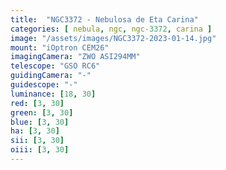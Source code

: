 ```yaml
---
title:  "NGC3372 - Nebulosa de Eta Carina"
categories: [ nebula, ngc, ngc-3372, carina ]
image: "/assets/images/NGC3372-2023-01-14.jpg"
mount: "iOptron CEM26"
imagingCamera: "ZWO ASI294MM"
telescope: "GSO RC6"
guidingCamera: "-"
guidescope: "-"
luminance: [18, 30]
red: [3, 30]
green: [3, 30]
blue: [3, 30]
ha: [3, 30]
sii: [3, 30]
oiii: [3, 30]
---
```


